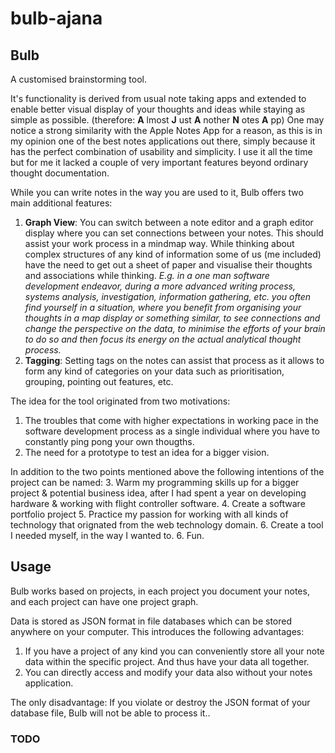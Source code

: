 # bulb-ajana
## Bulb 
A customised brainstorming tool. 

It's functionality is derived from usual note taking apps and extended to enable better visual display of your thoughts and ideas while staying as simple as possible. (therefore: __A__ lmost __J__ ust __A__ nother __N__ otes __A__ pp)
One may notice a strong similarity with the Apple Notes App for a reason, as this is in my opinion one of the best notes applications out there, simply because it has the perfect combination of usability and simplicity. I use it all the time but for me it lacked a couple of very important features beyond ordinary thought documentation.

While you can write notes in the way you are used to it, Bulb offers two main additional features:

1. __Graph View__: You can switch between a note editor and a graph editor display where you can set connections between your notes. This should assist your work process in a mindmap way. While thinking about complex structures of any kind of information some of us (me included) have the need to get out a sheet of paper and visualise their thoughts and associations while thinking. _E.g. in a one man software development endeavor, during a more advanced writing process, systems analysis, investigation, information gathering, etc. you often find yourself in a situation, where you benefit from organising your thoughts in a map display or something similar, to see connections and change the perspective on the data, to minimise the efforts of your brain to do so and then focus its energy on the actual analytical thought process._
2. __Tagging__: Setting tags on the notes can assist that process as it allows to form any kind of categories on your data such as prioritisation, grouping, pointing out features, etc.

The idea for the tool originated from two motivations:
1. The troubles that come with higher expectations in working pace in the software development process as a single individual where you have to constantly ping pong your own thougths. 
2. The need for a prototype to test an idea for a bigger vision.

In addition to the two points mentioned above the following intentions of the project can be named:
3. Warm my programming skills up for a bigger project & potential business idea, after I had spent a year on developing hardware & working with flight controller software.
4. Create a software portfolio project
5. Practice my passion for working with all kinds of technology that orignated from the web technology domain.
6. Create a tool I needed myself, in the way I wanted to.
6. Fun.


## Usage
Bulb works based on projects, in each project you document your notes, and each project can have one project graph. 

Data is stored as JSON format in file databases which can be stored anywhere on your computer. 
This introduces the following advantages: 
1. If you have a project of any kind you can conveniently store all your note data within the specific project. And thus have your data all together. 
2. You can directly access and modify your data also without your notes application.

The only disadvantage: If you violate or destroy the JSON format of your database file, Bulb will not be able to process it..



### TODO
